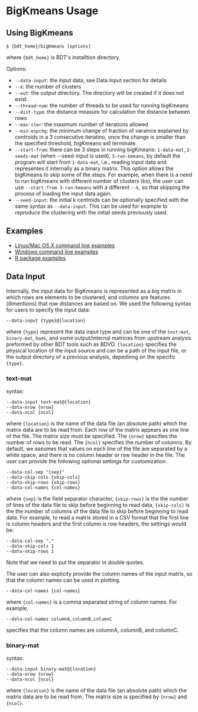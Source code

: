 # BigKmeans Usage

## Using BigKmeans
```shell
$ {bdt_home}/bigKmeans [options]
```
where ```{bdt_home}``` is BDT's installtion directory.

Options:
- ```--data-input```: the input data, see Data Input section for details
- ```--k```: the number of clusters
- ```--out```: the output directory. The directory will be created if it does not exist.
- ```--thread-num```: the number of threads to be used for running bigKmeans
- ```--dist-type```: the distance measure for calculation the distance between rows
- ```--max-iter```: the maximum number of iterations allowed
- ```--min-expchg```: the minimum change of fraction of varaince explained by centroids in a 3 consecutive iteratino, once the change is smaller than the specified threshold, bigKmeans will terminate.
- ```--start-from```: there can be 3 steps in running bigKmeans: ```1-data-mat```, ```2-seeds-mat``` (when --seed-input is used), ```3-run-kmeans```, by default the program will start from ```1-data-mat```, i.e., reading input data and representes it internally as a binary matrix. This option allows the bigKmeans to skip some of the steps. For example, when there is a need to run bigKmeans with different number of clusters (ks), the user can use ```--start-from 3-run-kmeans``` with a different ```--k```, so that skipping the process of loading the input data again.
- ```--seed-input```: the initial k centroids can be optionally specified with the same syntax as ```--data-input```. This can be used for example to reproduce the clustering with the initial seeds previously used.

## Examples
- [Linux/Mac OS X command line examples](https://github.com/fangdu64/BDT/tree/master/examples/linux/bigKMeans)
- [Windows command line examples](https://github.com/fangdu64/BDT/tree/master/examples/windows/bigKMeans)
- [R package examples](https://github.com/fangdu64/BDT/tree/master/examples/R/bigKMeans)

## Data Input
Internally, the input data for BigKmeans is represented as a big matrix in which rows are elements to be clustered, and columns are features (dimentions) that row distances are based on. We used the following syntax for users to specify the input data:
```shell
--data-input {type}@{location}
```
where ```{type}``` represent the data input type and can be one of the ```text-mat```, ```binary-mat```, ```bams```, and some output/internal matrices from upstream analysis preformed by other BDT tools such as BDVD. ```{location}``` specifies the physical location of the input source and can be a path of the input file, or the output directory of a previous analysis, depedinng on the specific ```{type}```. 

### text-mat
syntax:
```shell
--data-input text-mat@{location}
--data-nrow {nrow}
--data-ncol {ncol}
```
where ```{location}``` is the name of the data file (an absolute path) which the matrix data are to be read from. Each row of the matrix appears as one line of the file. The matrix size must be specified. The ```{nrow}``` specifies the number of rows to be read. The ```{ncol}``` specifies the number of columns.
By default, we assumes that values on each line of the file are separated by a white space, and there is no column header or row header in the file. The user can provide the following optional settings for customization.
```shell
--data-col-sep "{sep}"
--data-skip-cols {skip-cols}
--data-skip-rows {skip-rows}
--data-col-names {col-names}
```
where ```{sep}``` is the field separator character, ```{skip-rows}``` is the the number of lines of the data file to skip before beginning to read data,  ```{skip-cols}``` is the the number of columns of the data file to skip before beginning to read data. For example, to read a matrix stored in a CSV format that the first line is column headers and the first column is row headers, the settings would be:
```shell
--data-col-sep ","
--data-skip-cols 1
--data-skip-rows 1
```
Note that we need to put the separator in double quotes.

The user can also explicity provide the column names of the input matrix, so that the column names can be used in plotting.
```shell
--data-col-names {col-names}
```
where ```{col-names}``` is a comma separated string of column names. For example,
```shell
--data-col-names columnA,columnB,columnC
```
specifies that the column names are columnA, columnB, and columnC.

### binary-mat
syntax:
```shell
--data-input binary-mat@{location}
--data-nrow {nrow}
--data-ncol {ncol}
```
where ```{location}``` is the name of the data file (an absolute path) which the matrix data are to be read from. The matrix size is specified by ```{nrow}``` and ```{ncol}```.
